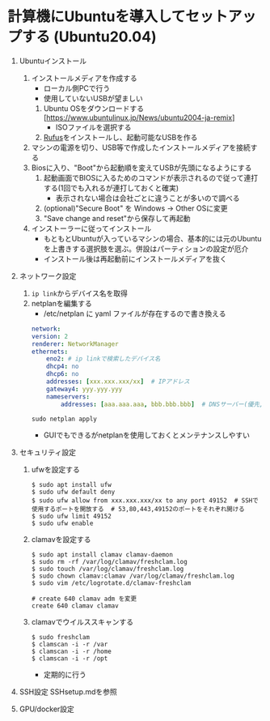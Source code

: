 # 計算機にUbuntuを導入してセットアップする (Ubuntu20.04)

1. Ubuntuインストール
    1. インストールメディアを作成する
        - ローカル側PCで行う
        - 使用していないUSBが望ましい
        1. Ubuntu OSをダウンロードする [https://www.ubuntulinux.jp/News/ubuntu2004-ja-remix]
            - ISOファイルを選択する
        1. [Rufus](https://rufus.ie/ja/)をインストールし、起動可能なUSBを作る
    1. マシンの電源を切り、USB等で作成したインストールメディアを接続する
    1. Biosに入り、"Boot"から起動順を変えてUSBが先頭になるようにする
        1. 起動画面でBIOSに入るためのコマンドが表示されるので従って連打する(1回でも入れるが連打しておくと確実)
            - 表示されない場合は会社ごとに違うことが多いので調べる
        1. (optional)"Secure Boot" を Windows → Other OSに変更
        1. "Save change and reset"から保存して再起動
    1. インストーラーに従ってインストール
        - もともとUbuntuが入っているマシンの場合、基本的には元のUbuntuを上書きする選択肢を選ぶ。併設はパーティションの設定が厄介
        - インストール後は再起動前にインストールメディアを抜く


1. ネットワーク設定
    1. `ip link`からデバイス名を取得
    1. netplanを編集する
        - /etc/netplan に yaml ファイルが存在するので書き換える
        ``` yaml:/etc/netplan/01-network-manager-all.yaml
        network:
        version: 2
        renderer: NetworkManager
        ethernets:
            eno2: # ip linkで検索したデバイス名
            dhcp4: no
            dhcp6: no
            addresses: [xxx.xxx.xxx/xx]  # IPアドレス
            gateway4: yyy.yyy.yyy 
            nameservers:
                addresses: [aaa.aaa.aaa, bbb.bbb.bbb]  # DNSサーバー(優先, 代替)
        ```
        ``` shell
        sudo netplan apply
        ```
        - GUIでもできるがnetplanを使用しておくとメンテナンスしやすい

    
1. セキュリティ設定
    1. ufwを設定する
        ``` shell
        $ sudo apt install ufw
        $ sudo ufw default deny
        $ sudo ufw allow from xxx.xxx.xxx/xx to any port 49152  # SSHで使用するポートを開放する  # 53,80,443,49152のポートをそれぞれ開ける
        $ sudo ufw limit 49152
        $ sudo ufw enable
        ```

    1. clamavを設定する
        ``` shell
        $ sudo apt install clamav clamav-daemon
        $ sudo rm -rf /var/log/clamav/freshclam.log
        $ sudo touch /var/log/clamav/freshclam.log
        $ sudo chown clamav:clamav /var/log/clamav/freshclam.log
        $ sudo vim /etc/logrotate.d/clamav-freshclam
        ```
        ``` viml
        # create 640 clamav adm を変更
        create 640 clamav clamav
        ```
    1. clamavでウイルススキャンする
        ``` shell
        $ sudo freshclam
        $ clamscan -i -r /var
        $ clamscan -i -r /home
        $ clamscan -i -r /opt
        ```
        - 定期的に行う

1. SSH設定
    SSHsetup.mdを参照

1. GPU/docker設定
